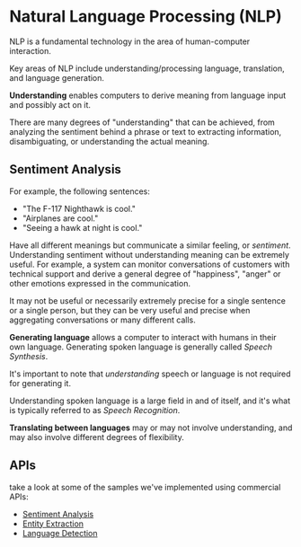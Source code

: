 # Natural Language Processing (NLP)

NLP is a fundamental technology in the area of human-computer interaction.

Key areas of NLP include understanding/processing language, translation,
and language generation.

**Understanding** enables computers to derive meaning from language input
and possibly act on it.

There are many degrees of "understanding" that can be achieved, from analyzing
the sentiment behind a phrase or text to extracting information,
disambiguating, or understanding the actual meaning.</p>

## Sentiment Analysis

For example, the following sentences:

* "The F-117 Nighthawk is cool."
* "Airplanes are cool."
* "Seeing a hawk at night is cool."

Have all different meanings but communicate a similar feeling, or _sentiment_.
Understanding sentiment without understanding meaning can be extremely
useful. For example, a system can monitor conversations of customers with
technical support and derive a general degree of "happiness", "anger" or
other emotions expressed in the communication.

It may not be useful or necessarily extremely precise for a single sentence
or a single person, but they can be very useful and precise when aggregating
conversations or many different calls.

**Generating language** allows a computer to interact with humans in their own
language. Generating spoken language is generally called _Speech Synthesis_.

It's important to note that _understanding_ speech or language is not
required for generating it.

Understanding spoken language is a large field in and of itself, and it's
what is typically referred to as _Speech Recognition_.

**Translating between languages** may or may not involve understanding, and
may also involve different degrees of flexibility.

## APIs
 take a look at some of the samples we've implemented using commercial APIs:

* [Sentiment Analysis](/test/phrase/sentiment-analysis)
* [Entity Extraction](/test/phrase/entity-analysis)
* [Language Detection](/test/phrase/language-analysis)
